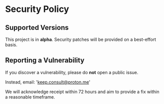 # Security Policy

## Supported Versions
This project is in **alpha**. Security patches will be provided on a best-effort basis.

## Reporting a Vulnerability
If you discover a vulnerability, please do **not** open a public issue.

Instead, email: 'keep.consult@proton.me'

We will acknowledge receipt within 72 hours and aim to provide a fix within a reasonable timeframe.